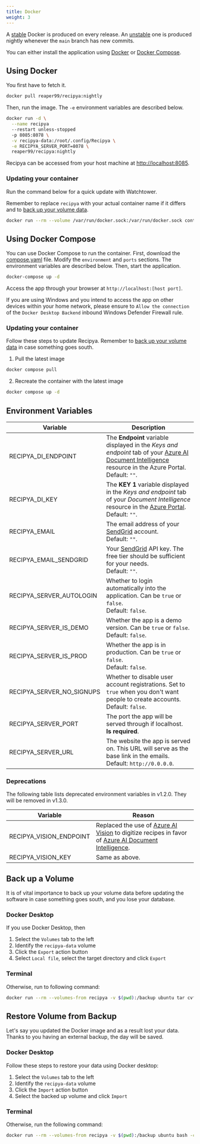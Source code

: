 ```yaml
---
title: Docker
weight: 3
---
```


A [stable](https://hub.docker.com/layers/reaper99/recipya/v1.1.0/images/sha256-fb1457919f132ebf6969f9c155d81bb60b0d6b0b1610bc692259b6b9c287479e?context=repo) Docker
is produced on every release. An [unstable](https://hub.docker.com/layers/reaper99/recipya/nightly/images/sha256-b2238a11a53982953df5bbcfd7796a19fa382abf75d316b62fa05ac1c867332c?context=repo) one 
is produced nightly whenever the `main` branch has new commits.

You can either install the application using [Docker](https://www.docker.com/) or
[Docker Compose](https://docs.docker.com/compose/).

## Using Docker

You first have to fetch it.

```bash
docker pull reaper99/recipya:nightly
```

Then, run the image. The `-e` environment variables are described below.

```bash
docker run -d \
  --name recipya
  --restart unless-stopped
  -p 8085:8078 \
  -v recipya-data:/root/.config/Recipya \
  -e RECIPYA_SERVER_PORT=8078 \
  reaper99/recipya:nightly
```

Recipya can be accessed from your host machine at [http://localhost:8085](http://localhost:8085).

### Updating your container

Run the command below for a quick update with Watchtower. 

Remember to replace `recipya` with your actual container name if it differs and to [back up your volume data](#back-up-a-volume).

```bash
docker run --rm --volume /var/run/docker.sock:/var/run/docker.sock containrrr/watchtower --run-once recipya
```

## Using Docker Compose

You can use Docker Compose to run the container. First, download the [compose.yaml](https://github.com/reaper47/recipya/blob/main/deploy/compose.yaml) file. 
Modify the `environment` and `ports` sections. The environment variables are described below. Then, start the application.

```bash
docker-compose up -d
```

Access the app through your browser at `http://localhost:[host port]`.

If you are using Windows and you intend to access the app on other devices within your home network, please ensure to 
`Allow the connection` of the `Docker Desktop Backend` inbound Windows Defender Firewall rule.

### Updating your container

Follow these steps to update Recipya. Remember to [back up your volume data](#back-up-a-volume) in case something goes south.

1. Pull the latest image 
```bash
docker compose pull
```
2. Recreate the container with the latest image
```bash
docker compose up -d
```

## Environment Variables

| Variable                  | Description                                                                                                                                                                                                                                  |
|---------------------------|----------------------------------------------------------------------------------------------------------------------------------------------------------------------------------------------------------------------------------------------|
| RECIPYA_DI_ENDPOINT       | The **Endpoint** variable displayed in the *Keys and endpoint* tab of your [Azure AI Document Intelligence](https://azure.microsoft.com/en-us/products/ai-services/ai-document-intelligence) resource in the Azure Portal.<br>Default: `""`. |
| RECIPYA_DI_KEY            | The **KEY 1** variable displayed in the *Keys and endpoint* tab of your *Document Intelligence* resource in the [Azure Portal](https://portal.azure.com/#home).<br>Default: `""`.                                                            |
| RECIPYA_EMAIL             | The email address of your [SendGrid](https://sendgrid.com/) account.<br>Default: `""`.                                                                                                                                                       |
| RECIPYA_EMAIL_SENDGRID    | Your [SendGrid](https://app.sendgrid.com/settings/api_keys) API key. The free tier should be sufficient for your needs.<br>Default: `""`.                                                                                                    |
| RECIPYA_SERVER_AUTOLOGIN  | Whether to login automatically into the application. Can be `true` or `false`.<br>Default: `false`.                                                                                                                                          |
| RECIPYA_SERVER_IS_DEMO    | Whether the app is a demo version. Can be `true` or `false`.<br>Default: `false`.                                                                                                                                                            |
| RECIPYA_SERVER_IS_PROD    | Whether the app is in production. Can be `true` or `false`.<br>Default: `false`.                                                                                                                                                             |
| RECIPYA_SERVER_NO_SIGNUPS | Whether to disable user account registrations. Set to `true` when you don't want people to create accounts.<br>Default: `false`.                                                                                                             |
| RECIPYA_SERVER_PORT       | The port the app will be served through if localhost.<br>**Is required**.                                                                                                                                                                    |
| RECIPYA_SERVER_URL        | The website the app is served on. This URL will serve as the base link in the emails.<br>Default: `http://0.0.0.0`.                                                                                                                          |

### Deprecations

The following table lists deprecated environment variables in v1.2.0. They will be removed in v1.3.0.

| Variable                  | Reason                                                                                                                                                                                                                                                         |
|---------------------------|----------------------------------------------------------------------------------------------------------------------------------------------------------------------------------------------------------------------------------------------------------------|
| RECIPYA_VISION_ENDPOINT   | Replaced the use of [Azure AI Vision](https://azure.microsoft.com/en-us/products/ai-services/ai-vision) to digitize recipes in favor of [Azure AI Document Intelligence](https://azure.microsoft.com/en-us/products/ai-services/ai-document-intelligence).     |
| RECIPYA_VISION_KEY        | Same as above.                                                                                                                                                                                                                                                 |

## Back up a Volume

It is of vital importance to back up your volume data before updating the software in case something goes south, and 
you lose your database.

### Docker Desktop

If you use Docker Desktop, then 
1. Select the `Volumes` tab to the left
2. Identify the `recipya-data` volume
3. Click the `Export` action button
4. Select `Local file`, select the target directory and click `Export`

### Terminal

Otherwise, run to following command:
```bash
docker run --rm --volumes-from recipya -v $(pwd):/backup ubuntu tar cvf /backup/recipya-volume-backup.tar /root/.config/Recipya
```

## Restore Volume from Backup

Let's say you updated the Docker image and as a result lost your data. Thanks to you having an external backup, the day
will be saved. 

### Docker Desktop

Follow these steps to restore your data using Docker desktop:
1. Select the `Volumes` tab to the left
2. Identify the `recipya-data` volume
3. Click the `Import` action button
4. Select the backed up volume and click `Import`

### Terminal

Otherwise, run the following command:

```bash
docker run --rm --volumes-from recipya -v $(pwd):/backup ubuntu bash -c "cd /root && tar xvf /backup/recipya-volume-backup.tar --strip 1"
```
